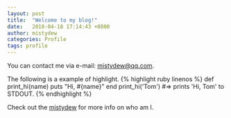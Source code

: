 ```yaml
---
layout: post
title:  "Welcome to my blog!"
date:   2018-04-18 17:14:43 +0800
author: mistydew
categories: Profile
tags: profile
---
```

You can contact me via e-mail: [mistydew@qq.com](https://en.mail.qq.com).
<!-- excerpt -->

The following is a example of highlight.
{% highlight ruby linenos %}
def print_hi(name)
  puts "Hi, #{name}"
end
print_hi('Tom')
#=> prints 'Hi, Tom' to STDOUT.
{% endhighlight %}

Check out the [mistydew][md] for more info on who am I.

[md]: http://github.com/mistydew
